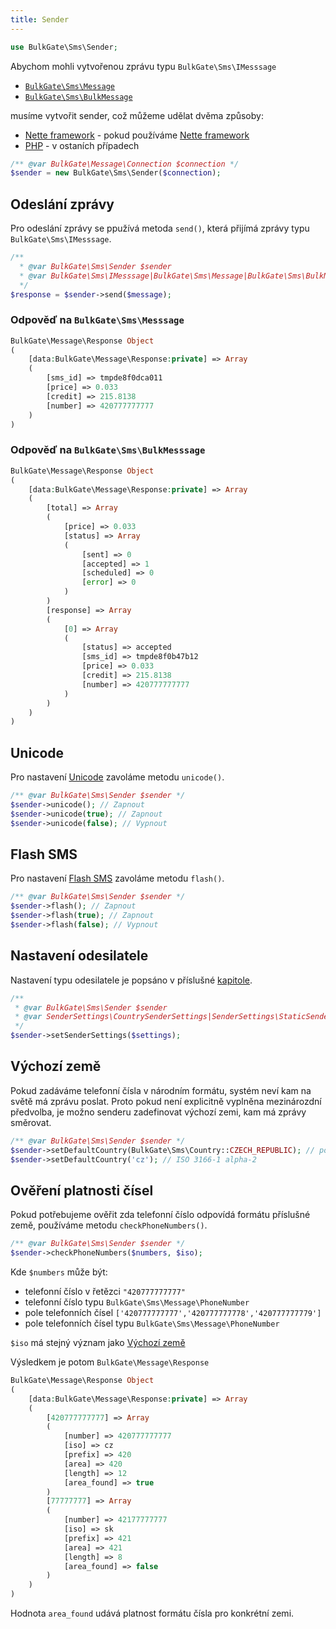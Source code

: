 ```yaml
---
title: Sender
---
```


``` php
use BulkGate\Sms\Sender;
```

Abychom mohli vytvořenou zprávu typu `BulkGate\Sms\IMesssage`

 - [`BulkGate\Sms\Message`](php-sdk-message.md)
 - [`BulkGate\Sms\BulkMessage`](php-sdk-bulk-message.md)

musíme vytvořit sender, což můžeme udělat dvěma způsoby:

 - [Nette framework](php-sdk-nette.md) - pokud používáme [Nette framework](https://nette.org/)
 - [PHP](php-sdk-instalation.md) - v ostaních případech
 
``` php
/** @var BulkGate\Message\Connection $connection */
$sender = new BulkGate\Sms\Sender($connection);
```
 
## Odeslání zprávy
 
Pro odeslání zprávy se ppužívá metoda `send()`, která přijímá zprávy typu `BulkGate\Sms\IMesssage`.
 
``` php
/** 
  * @var BulkGate\Sms\Sender $sender 
  * @var BulkGate\Sms\IMesssage|BulkGate\Sms\Message|BulkGate\Sms\BulkMessage $message
  */
$response = $sender->send($message);
```

### Odpověď na `BulkGate\Sms\Messsage`
``` php
BulkGate\Message\Response Object
(
    [data:BulkGate\Message\Response:private] => Array
    (
        [sms_id] => tmpde8f0dca011
        [price] => 0.033
        [credit] => 215.8138
        [number] => 420777777777
    )
)
```

### Odpověď na `BulkGate\Sms\BulkMesssage`
``` php
BulkGate\Message\Response Object
(
    [data:BulkGate\Message\Response:private] => Array
    (
        [total] => Array
        (
            [price] => 0.033
            [status] => Array
            (
                [sent] => 0
                [accepted] => 1
                [scheduled] => 0
                [error] => 0
            )
        )
        [response] => Array
        (
            [0] => Array
            (
                [status] => accepted
                [sms_id] => tmpde8f0b47b12
                [price] => 0.033
                [credit] => 215.8138
                [number] => 420777777777
            )
        )
    )
)
```

## Unicode

Pro nastavení [Unicode](unicode.md) zavoláme metodu `unicode()`.

``` php
/** @var BulkGate\Sms\Sender $sender */
$sender->unicode(); // Zapnout
$sender->unicode(true); // Zapnout
$sender->unicode(false); // Vypnout
```
 
 ## Flash SMS
 
 Pro nastavení [Flash SMS](flash-sms.md) zavoláme metodu `flash()`.
 
 ``` php
 /** @var BulkGate\Sms\Sender $sender */
 $sender->flash(); // Zapnout
 $sender->flash(true); // Zapnout
 $sender->flash(false); // Vypnout
 ``` 
 
 ## Nastavení odesilatele
 
 Nastavení typu odesilatele je popsáno v příslušné [kapitole](php-sdk-sender-settings.md).
 
 ``` php
/** 
  * @var BulkGate\Sms\Sender $sender
  * @var SenderSettings\CountrySenderSettings|SenderSettings\StaticSenderSettings $settings
  */
$sender->setSenderSettings($settings);
```

## Výchozí země

Pokud zadáváme telefonní čísla v národním formátu, systém neví kam na světě má zprávu poslat. Proto pokud není explicitně vyplněna mezinározdní předvolba, je možno senderu zadefinovat výchozí zemi, kam má zprávy směrovat.

 ``` php
 /** @var BulkGate\Sms\Sender $sender */
 $sender->setDefaultCountry(BulkGate\Sms\Country::CZECH_REPUBLIC); // pomocí BulkGate\Sms\Country
 $sender->setDefaultCountry('cz'); // ISO 3166-1 alpha-2 
 ``` 
 
 ## Ověření platnosti čísel
 
 Pokud potřebujeme ověřit zda telefonní číslo odpovídá formátu příslušné země, používáme metodu `checkPhoneNumbers()`.
 
 ``` php
 /** @var BulkGate\Sms\Sender $sender */
 $sender->checkPhoneNumbers($numbers, $iso);
 ``` 
 
Kde `$numbers` může být:
- telefonní číslo v řetězci `"420777777777"`
- telefonní číslo typu `BulkGate\Sms\Message\PhoneNumber`
- pole telefonních čísel `['420777777777','420777777778','420777777779']`
- pole telefonních čísel typu `BulkGate\Sms\Message\PhoneNumber`

`$iso` má stejný význam jako [Výchozí země](#výchozí-země)

Výsledkem je potom `BulkGate\Message\Response`

``` php
BulkGate\Message\Response Object
(
    [data:BulkGate\Message\Response:private] => Array
    (
        [420777777777] => Array
        (
            [number] => 420777777777
            [iso] => cz
            [prefix] => 420
            [area] => 420
            [length] => 12
            [area_found] => true
        )
        [77777777] => Array
        (
            [number] => 42177777777 
            [iso] => sk
            [prefix] => 421
            [area] => 421
            [length] => 8
            [area_found] => false
        )
    )
)
```

Hodnota `area_found` udává platnost formátu čísla pro konkrétní zemi.
